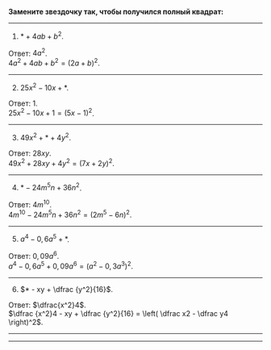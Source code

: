 **Замените звездочку так, чтобы получился полный квадрат:**

--- ---

1) $* + 4ab + b^2$.

Ответ: $4a^2$.
<br>
$4a^2 + 4ab + b^2 = (2a + b)^2$.

--- ---

2) $25x^2 - 10x + *$.

Ответ: $1$.
<br>
$25x^2 - 10x + 1 = (5x - 1)^2$.

--- ---

3) $49x^2 + * + 4y^2$.

Ответ: $28xy$.
<br>
$49x^2 + 28xy + 4y^2 = (7x + 2y)^2$.

--- ---

4) $* - 24m^5n + 36n^2$.

Ответ: $4m^{10}$.
<br>
$4m^{10} - 24m^5n + 36n^2 = (2m^5 - 6n)^2$.

--- ---

5) $a^4 - 0,6 a^5 + *$.

Ответ: $0,09 a^6$.
<br>
$a^4 - 0,6 a^5 + 0,09 a^6 = (a^2 - 0,3 a^3)^2$.

--- ---

6) $* - xy + \dfrac {y^2}{16}$.

Ответ: $\dfrac{x^2}4$.
<br>
$\dfrac {x^2}4 - xy + \dfrac {y^2}{16}  = \left( \dfrac x2 - \dfrac y4 \right)^2$.

--- ---
--- ---

